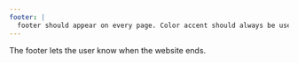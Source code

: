 ```yaml
---
footer: |
  footer should appear on every page. Color accent should always be used as the background color. Always provide social media icons inside the footer.  
---
```


The footer lets the user know when the website ends.
